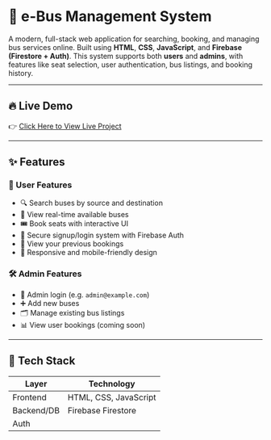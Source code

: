 # 🚌 e-Bus Management System

A modern, full-stack web application for searching, booking, and managing bus services online. Built using **HTML**, **CSS**, **JavaScript**, and **Firebase (Firestore + Auth)**. This system supports both **users** and **admins**, with features like seat selection, user authentication, bus listings, and booking history.

---

## 🔥 Live Demo

👉 [Click Here to View Live Project](#) 

---

## ✨ Features

### 👤 User Features
- 🔍 Search buses by source and destination
- 📅 View real-time available buses
- 🎟️ Book seats with interactive UI
- 🔐 Secure signup/login system with Firebase Auth
- 📖 View your previous bookings
- 🧭 Responsive and mobile-friendly design

### 🛠️ Admin Features
- 🔐 Admin login (e.g. `admin@example.com`)
- ➕ Add new buses
- 🗂️ Manage existing bus listings
- 📊 View user bookings (coming soon)

---

## 🚀 Tech Stack

| Layer        | Technology        |
|--------------|-------------------|
| Frontend     | HTML, CSS, JavaScript |
| Backend/DB   | Firebase Firestore |
| Auth
